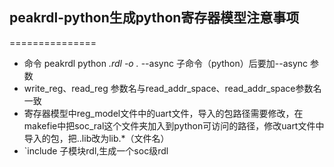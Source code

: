 


## peakrdl-python生成python寄存器模型注意事项
===============
* 命令 peakrdl python  *.rdl -o .*  --async  子命令（python）后要加--async 参数
* write_reg、read_reg 参数名与read_addr_space、read_addr_space参数名一致
* 寄存器模型中reg_model文件中的uart文件，导入的包路径需要修改，在makefie中把soc_ral这个文件夹加入到python可访问的路径，修改uart文件中导入的包，把..lib改为lib.*（文件名）
* `include 子模块rdl,生成一个soc级rdl 